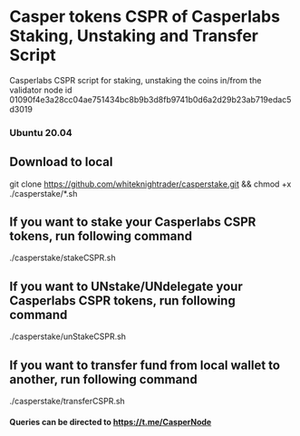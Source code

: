 # Casper tokens CSPR of Casperlabs Staking, Unstaking and Transfer Script
Casperlabs CSPR script for staking, unstaking the coins in/from the validator node id 01090f4e3a28cc04ae751434bc8b9b3d8fb9741b0d6a2d29b23ab719edac5d3019

### Ubuntu 20.04

## Download to local
git clone https://github.com/whiteknightrader/casperstake.git && chmod +x ./casperstake/*.sh 


## If you want to stake your Casperlabs CSPR tokens, run following command
./casperstake/stakeCSPR.sh

## If you want to UNstake/UNdelegate your Casperlabs CSPR tokens, run following command
./casperstake/unStakeCSPR.sh 

## If you want to transfer fund from local wallet to another, run following command
./casperstake/transferCSPR.sh

#### Queries can be directed to https://t.me/CasperNode


